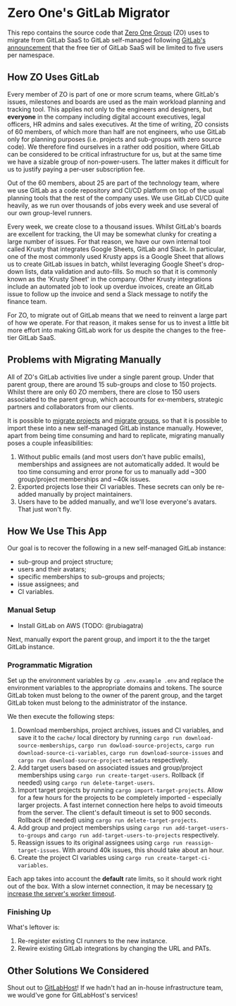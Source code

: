 # Zero One's GitLab Migrator

This repo contains the source code that [Zero One Group](https://zero-one-group.com/) (ZO) uses to migrate from GitLab SaaS to GitLab self-managed following [GitLab's announcement](https://about.gitlab.com/blog/2022/03/24/efficient-free-tier/) that the free tier of GitLab SaaS will be limited to five users per namespace.

## How ZO Uses GitLab

Every member of ZO is part of one or more scrum teams, where GitLab's issues, milestones and boards are used as the main workload planning and tracking tool. This applies not only to the engineers and designers, but **everyone** in the company including digital account executives, legal officers, HR admins and sales executives. At the time of writing, ZO consists of 60 members, of which more than half are not engineers, who use GitLab only for planning purposes (i.e. projects and sub-groups with zero source code). We therefore find ourselves in a rather odd position, where GitLab can be considered to be critical infrastructure for us, but at the same time we have a sizable group of non-power-users. The latter makes it difficult for us to justify paying a per-user subscription fee.

Out of the 60 members, about 25 are part of the technology team, where we use GitLab as a code repository and CI/CD platform on top of the usual planning tools that the rest of the company uses. We use GitLab CI/CD quite heavily, as we run over thousands of jobs every week and use several of our own group-level runners.

Every week, we create close to a thousand issues. Whilst GitLab's boards are excellent for tracking, the UI may be somewhat clunky for creating a large number of issues. For that reason, we have our own internal tool called Krusty that integrates Google Sheets, GitLab and Slack. In particular, one of the most commonly used Krusty apps is a Google Sheet that allows us to create GitLab issues in batch, whilst leveraging Google Sheet's drop-down lists, data validation and auto-fills. So much so that it is commonly known as the 'Krusty Sheet' in the company. Other Krusty integrations include an automated job to look up overdue invoices, create an GitLab issue to follow up the invoice and send a Slack message to notify the finance team.

For ZO, to migrate out of GitLab means that we need to reinvent a large part of how we operate. For that reason, it makes sense for us to invest a little bit more effort into making GitLab work for us despite the changes to the free-tier GitLab SaaS.

## Problems with Migrating Manually

All of ZO's GitLab activities live under a single parent group. Under that parent group, there are around 15 sub-groups and close to 150 projects. Whilst there are only 60 ZO members, there are close to 150 users associated to the parent group, which accounts for ex-members, strategic partners and collaborators from our clients.

It is possible to [migrate projects](https://docs.gitlab.com/ee/user/project/settings/import_export.html) and [migrate groups](https://docs.gitlab.com/ee/user/group/import/), so that it is possible to import these into a new self-managed GitLab instance manually. However, apart from being time consuming and hard to replicate, migrating manually poses a couple infeasibilities:
1. Without public emails (and most users don't have public emails), memberships and assignees are not automatically added. It would be too time consuming and error prone for us to manually add ~300 group/project memberships and ~40k issues.
2. Exported projects lose their CI variables. These secrets can only be re-added manually by project maintainers.
3. Users have to be added manually, and we'll lose everyone's avatars. That just won't fly.

## How We Use This App

Our goal is to recover the following in a new self-managed GitLab instance:
* sub-group and project structure;
* users and their avatars;
* specific memberships to sub-groups and projects;
* issue assignees; and
* CI variables.

### Manual Setup

- Install GitLab on AWS (TODO: @rubiagatra)

Next, manually export the parent group, and import it to the the target GitLab instance.

### Programmatic Migration

Set up the environment variables by `cp .env.example .env` and replace the environment variables to the appropriate domains and tokens. The source GitLab token must belong to the owner of the parent group, and the target GitLab token must belong to the administrator of the instance.

We then execute the following steps:
1. Download memberships, project archives, issues and CI variables, and save it to the `cache/` local directory by running `cargo run download-source-memberships`, `cargo run dowload-source-projects`, `cargo run download-source-ci-variables`, `cargo run download-source-issues` and `cargo run download-source-project-metadata` respectively.
2. Add target users based on associated issues and group/project memberships using `cargo run create-target-users`. Rollback (if needed) using `cargo run delete-target-users`.
3. Import target projects by running `cargo import-target-projects`. Allow for a few hours for the projects to be completely imported - especially larger projects. A fast internet connection here helps to avoid timeouts from the server. The client's default timeout is set to 900 seconds. Rollback (if needed) using `cargo run delete-target-projects`.
4. Add group and project memberships using `cargo run add-target-users-to-groups` and `cargo run add-target-users-to-projects` respectively.
5. Reassign issues to its original assignees using `cargo run reassign-target-issues`. With around 40k issues, this should take about an hour.
6. Create the project CI variables using `cargo run create-target-ci-variables`.

Each app takes into account the **default** rate limits, so it should work right out of the box. With a slow internet connection, it may be necessary [to increase the server's worker timeout](https://docs.gitlab.com/ee/administration/operations/puma.html).

### Finishing Up

What's leftover is:
1. Re-register existing CI runners to the new instance.
2. Rewire existing GitLab integrations by changing the URL and PATs.

## Other Solutions We Considered

Shout out to [GitLabHost](https://gitlabhost.com/)! If we hadn't had an in-house infrastructure team, we would've gone for GitLabHost's services!
